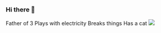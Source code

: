 ### Hi there 👋

<!--
**markawes/markawes** is a ✨ _special_ ✨ repository because its `README.md` (this file) appears on your GitHub profile.

Here are some ideas to get you started:

- 🔭 I’m currently working on ...
- 🌱 I’m currently learning ...
- 👯 I’m looking to collaborate on ...
- 🤔 I’m looking for help with ...
- 💬 Ask me about ...
- 📫 How to reach me: ...
- 😄 Pronouns: ...
- ⚡ Fun fact: ...
-->
Father of 3
Plays with electricity
Breaks things
Has a cat
<img src="https://github-readme-stats.vercel.app/api?username=markawes&show_icons=true&count_private=true&theme=vision-friendly-dark">
